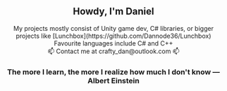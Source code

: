 
## <div align="center"> Howdy, I'm Daniel
<div align="center"> My projects mostly consist of Unity game dev, C# libraries, or bigger projects like [Lunchbox](https://github.com/Dannode36/Lunchbox)
<div align="center"> Favourite languages include C# and C++
<div align="center"> 📫 Contact me at crafty_dan@outlook.com 📫

### <div align="center"> The more I learn, the more I realize how much I don't know ― Albert Einstein

